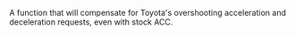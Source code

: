 A function that will compensate for Toyota's overshooting acceleration and deceleration requests, even with stock ACC.

